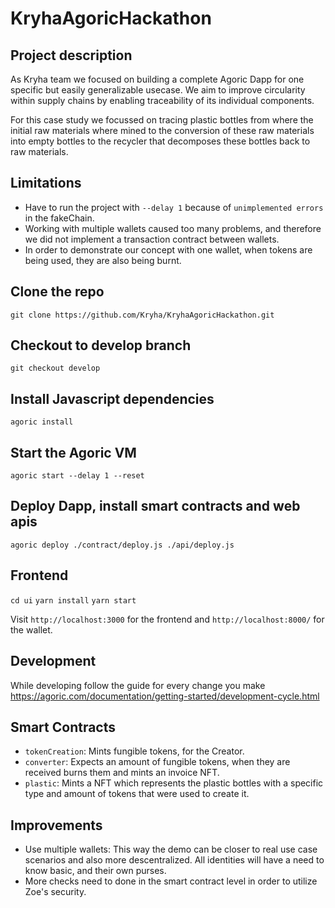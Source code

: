 # KryhaAgoricHackathon

## Project description
As Kryha team we focused on building a complete Agoric Dapp for one specific but easily generalizable usecase. We aim to improve circularity within supply chains by enabling traceability of its individual components.

For this case study we focussed on tracing plastic bottles from where the initial raw materials where mined to the conversion of these raw materials into empty bottles to the recycler that decomposes these bottles back to raw materials.

## Limitations
- Have to run the project with `--delay 1` because of `unimplemented errors` in the fakeChain.
- Working with multiple wallets caused too many problems, and therefore we did not implement a transaction contract between wallets.
- In order to demonstrate our concept with one wallet, when tokens are being used, they are also being burnt.

## Clone the repo
```git clone https://github.com/Kryha/KryhaAgoricHackathon.git```

## Checkout to develop branch
```git checkout develop```

## Install Javascript dependencies
```agoric install```

## Start the Agoric VM 
```agoric start --delay 1 --reset```

## Deploy Dapp, install smart contracts and web apis
```agoric deploy ./contract/deploy.js ./api/deploy.js```

## Frontend
```cd ui```
```yarn install```
```yarn start```

Visit ```http://localhost:3000``` for the frontend and ```http://localhost:8000/``` for the wallet.

## Development
While developing follow the guide for every change you make
https://agoric.com/documentation/getting-started/development-cycle.html

## Smart Contracts
- ```tokenCreation```: Mints fungible tokens, for the Creator.
- ```converter```: Expects an amount of fungible tokens, when they are received burns them and mints an invoice NFT.
- ```plastic```: Mints a NFT which represents the plastic bottles with a specific type and amount of tokens that were used to create it.

## Improvements
- Use multiple wallets: This way the demo can be closer to real use case scenarios and also more descentralized. All identities will have a need to know basic, and their own purses. 
- More checks need to done in the smart contract level in order to utilize Zoe's security.
